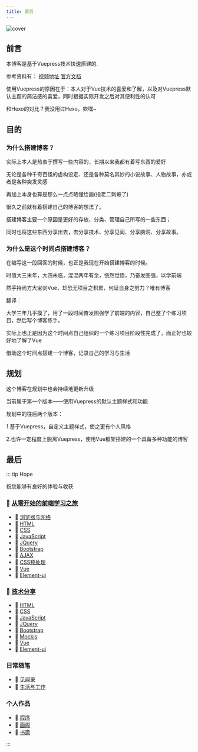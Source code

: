 ```yaml
---
title: 首页
---
```

<img :src="$withBase('/assets/img/AboutMeCover1.jpg')" alt="cover">

## 前言

本博客是基于Vuepress技术快速搭建的.

参考资料有： [视频地址](https://www.bilibili.com/video/BV1vb411m7NY?p=1)   [官方文档](https://v1.vuepress.vuejs.org/zh/)

使用Vuepress的原因在于：本人对于Vue技术的喜爱和了解，以及对Vuepress默认主题的简洁感的喜爱，同时根据实际开发之后对其便利性的认可

和Hexo的对比？我没用过Hexo，欸嘿~

## 目的

### 为什么搭建博客？

实际上本人是热衷于撰写一些内容的，长期以来我都有着写东西的爱好

无论是各种千奇百怪的虚构设定、还是各种莫名其妙的小说故事、人物故事，亦或者是各种突发灵感

再加上本身也算是那么一点点略懂绘画(指老二刺螈了)

很久之前就有着搭建自己的博客的想法了。

搭建博客主要一个原因是更好的存放、分类、管理自己所写的一些东西；

同时也将这些东西分享出去，去分享技术、分享见闻、分享脑洞、分享故事。

### 为什么是这个时间点搭建博客？

在编写这一段回答的时候，也正是我现在开始搭建博客的时候。

时值大三末年，大四未临，混混两年有余，恍然觉悟，乃奋发图强，以学前端

然手持尚方大宝剑Vue，却恐无项目之积累，何证自身之努力？唯有博客

翻译：

大学三年几乎摸了，用了一段时间奋发图强学了前端的内容，自己整了个练习项目，然后写个博客练手。

实际上也正是因为这个时间点自己组织的一个练习项目阶段性完成了，而正好也较好地了解了Vue

借助这个时间点搭建一个博客，记录自己的学习与生活

## 规划

这个博客在规划中也会持续地更新升级

当前属于第一个版本——使用Vuepress的默认主题样式和功能

规划中的往后两个版本：

1.基于Vuepress，自定义主题样式，使之更有个人风格

2.也许一定程度上脱离Vuepress，使用Vue框架搭建的一个具备多种功能的博客

## 最后

::: tip Hope

祝您能够有良好的体验与收获

### :link: [从零开始的前端学习之旅](/guide/fornt-end-learn/)
  - :link: [浏览器与网络](/guide/fornt-end-learn/base/browser-Internet/)
  - :link: [HTML](/guide/fornt-end-learn/base/HTML/)
  - :link: [CSS](/guide/fornt-end-learn/base/CSS/)
  - :link: [JavaScript](/guide/fornt-end-learn/base/JavaScript/)
  - :link: [JQuery](/guide/fornt-end-learn/promote/JQuery/)
  - :link: [Bootstrap](/guide/fornt-end-learn/promote/Bootstrap/)
  - :link: [AJAX](/guide/fornt-end-learn/promote/AJAX/)
  - :link: [CSS预处理](/guide/fornt-end-learn/promote/CSS预处理/)
  - :link: [Vue](/guide/fornt-end-learn/advanced/Vue)
  - :link: [Element-ui](/guide/fornt-end-learn/advanced/Element-ui)
### :link: [技术分享](/guide/technical-docs/)
  - :link: [HTML](/guide/technical-docs/HTML/)
  - :link: [CSS](/guide/technical-docs/CSS/)
  - :link: [JavaScript](/guide/technical-docs/JavaScript/)
  - :link: [JQuery](/guide/technical-docs/JQuery/)
  - :link: [Bootstrap](/guide/technical-docs/Bootstrap/)
  - :link: [Mockjs](/guide/technical-docs/Mockjs/)
  - :link: [Vue](/guide/technical-docs/Vue/)
  - :link: [Element-ui](/guide/technical-docs/Element-ui/)
### 日常随笔
  - :link: [见闻录](/guide/informal-essay/见闻录/)
  - :link: [生活与工作](/guide/informal-essay/生活与工作)
### 个人作品
  - :link: [程序](/guide/personal-works/程序/)
  - :link: [画阁](/guide/personal-works/画阁/)
  - :link: [书斋](/guide/personal-works/书斋/)

:::